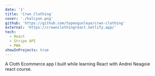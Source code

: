 ```yaml
---
date: '1'
title: 'Crwn Clothing'
cover: './halcyon.png'
github: 'https://github.com/topeogunleye/crwn-clothing'
external: 'https://crownclothingreact.netlify.app/'
tech:
  - React
  - Stripe API
  - PWA
showInProjects: true
---
```


A Cloth Ecommerce app I built while learning React with Andrei Neagoie react course.


